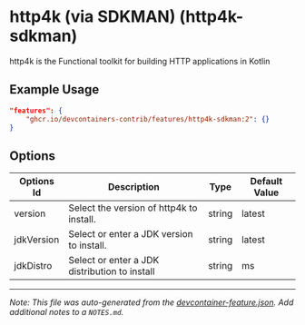 

# http4k (via SDKMAN) (http4k-sdkman)

http4k is the Functional toolkit for building HTTP applications in Kotlin

## Example Usage

```json
"features": {
    "ghcr.io/devcontainers-contrib/features/http4k-sdkman:2": {}
}
```

## Options

| Options Id | Description | Type | Default Value |
|-----|-----|-----|-----|
| version | Select the version of http4k to install. | string | latest |
| jdkVersion | Select or enter a JDK version to install. | string | latest |
| jdkDistro | Select or enter a JDK distribution to install | string | ms |



---

_Note: This file was auto-generated from the [devcontainer-feature.json](https://github.com/devcontainers-contrib/features/blob/main/src/http4k-sdkman/devcontainer-feature.json).  Add additional notes to a `NOTES.md`._
